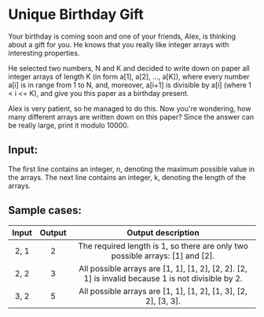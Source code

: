 # Unique Birthday Gift

Your birthday is coming soon and one of your friends, Alex, is thinking about a gift for you. He knows that you really like integer arrays with interesting properties.

He selected two numbers, N and K and decided to write down on paper all integer arrays of length K
(in form a[1], a[2], ..., a[K]), where every number a[i] is in range from 1 to N, and, moreover, a[i+1] is
divisible by a[i] (where 1 < i <= K), and give you this paper as a birthday present.

Alex is very patient, so he managed to do this. Now you're wondering, how many different arrays are
written down on this paper?
Since the answer can be really large, print it modulo 10000.

## Input:

The first line contains an integer, n, denoting the maximum possible value in the arrays.
The next line contains an integer, k, denoting the length of the arrays.

## Sample cases:

|   Input   |   Output      | Output description        |
|   :-----: |   :--------:  |   :-------------------:   |
|   2, 1    | 2             |The required length is 1, so there are only two possible arrays: [1]  and [2].|
|   2, 2    |   3           |All possible arrays are [1, 1], [1, 2], [2, 2]. [2, 1] is invalid because 1 is not divisible by 2.|
|   3, 2    |   5           |All possible arrays are [1, 1], [1, 2], [1, 3], [2, 2], [3, 3].|
